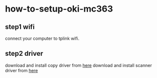 # how-to-setup-oki-mc363
## step1 wifi
connect your computer to tplink wifi.
## step2 driver
download and install copy driver from [here](https://www.oki.com/jp/printing/support/drivers-and-utilities/?id=46591801FZ01&tab=drivers-and-utilities&productCategory=colormfp&sku=MC363DNW&os=ab2&lang=ac1)
download and install scanner driver from [here](https://www.oki.com/jp/printing/support/drivers-and-utilities/?id=46239301FZ01&tab=drivers-and-utilities&productCategory=colormfp&sku=MC363DNW&os=ab2&lang=ac1)
